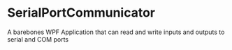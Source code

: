 # SerialPortCommunicator
 A barebones WPF Application that can read and write inputs and outputs to serial and COM ports<br>

